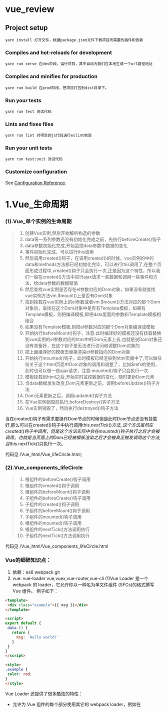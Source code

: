 # vue_review

## Project setup
```
yarn install 打开文件，根据package.json文件下载项目所需要的插件和依赖
```

### Compiles and hot-reloads for development
```
yarn run serve 在dev阶段，运行项目，其中自动为我们在本地生成一个url路径地址
```

### Compiles and minifies for production
```
yarn run build 在prod阶段，把项目打包到dist目录下。
```

### Run your tests
```
yarn run test 测试代码
```

### Lints and fixes files
```
yarn run lint 对项目的js代码进行eslint校验
```

### Run your unit tests
```
yarn run test:unit 测试代码
```

### Customize configuration
See [Configuration Reference](https://cli.vuejs.org/config/).

# 1.Vue_生命周期

### (1).Vue_单个实例的生命周期
> 1. 创建Vue实例,然后开始解析构造的参数
> 2.  data等一系列参数还没有初始化完成之前，先执行beforeCreate()钩子
> 3. data参数初始化完成,开始监控data参数中数据的变化
> 4. 事件初始化完成，可以进行this调用
> 5. 然后调用created()钩子，在调用created()的时候，vue实例的中的data和methods方法都已经初始化完毕，可以进行this调用了,在整个页面形成过程中,created()钩子只会执行一次,正是因为这个特性，所以我们一般在created()方法中进行ajax请求一些数据和调用一些事件和方法，给data参数的数据赋值
> 6. 然后查找vue实例是否存在el参数对应的Dom对象，如果没有就查找vue实例方法vm.$mount()上是否有Dom对象
> 7. 找到挂载在vue实例上的el参数或者vm.$mount()方法对应的那个Dom对象后，查找在这个Dom对象中是否有Template模板，如果有Template模板，则把编译模板,即把data里面的参数和Template模板相结合
> 8. 如果没有Template模板,则把el参数对应的那个Dom对象编译成模板
> 9. 开始执行beforeMount()钩子，注意:此时编译好的模板还没有挂载替换到vue实例的el参数对应的html中的Dom元素上去,也就是说Dom对象还没有准备好，在这个钩子是无法进行访问和调整Dom对象的
> 10. 把上面编译好的模板去替换渲染el参数指向的Dom对象
> 11. 开始执行mounted()钩子，此时模板已经渲染到html页面中了,可以做任何关于这个html页面中Dom对象的调用和调整了，比如$refs的使用，此时也可以做一些ajax请求，注意:mounted()钩子只会执行一次
> 12. 模板挂载到html之后,开始实时监控数据的变化，随时更新Dom元素 
> 13. 当data数据发生改变,Dom元素更新之前，调用beforeUpdate()钩子方法
> 14. Dom元素更新之后，调用updated()钩子方法
> 15. 在Vue实例销毁前执行,beforeDestroy()钩子方法
> 16. Vue实例销毁了，然后执行destroyed()钩子方法

当在created()钩子有需求要操作Dom节点的时候但是此时Dom节点还没有挂载好,那么可以在created()钩子中执行调用this.$nextTick()方法,这个方法虽然在created()钩子中调用，但是这个方法实际中会在mounted()钩子执行之后才会被调用，也就是当页面上的Dom已经被模板渲染之后才会被真正触发调用这个方法,且this.$nextTick()只执行一次。

代码见 /Vue_html/Vue_lifeCircle.html;

### (2).Vue_components_lifeCircle
> 1. 根组件的beforeCreate()钩子调用
> 2. 根组件的created()钩子调用
> 3. 根组件的beforeMount()钩子调用
> 4. 子组件的beforeCreate()钩子调用
> 5. 子组件的created()钩子调用
> 6. 子组件的beforeMount()钩子调用
> 7. 子组件的mounted()钩子调用
> 8. 根组件的mounted()钩子调用
> 9. 根组件的nextTick()方法调用执行
> 10. 子组件的nextTick()方法调用执行

代码见 /Vue_html/Vue_components_lifeCircle.html

### Vue的细碎知识点：
1. 依赖：es6 webpack git 
2. vue: vue-loader vue,vuex,vue-router,vue-cli 
 (1)Vue Loader 是一个 webpack 的 loader，它允许你以一种名为单文件组件 (SFCs)的格式撰写 Vue 组件。
 例子如下：
 ```html
<template>
  <div class="example">{{ msg }}</div>
</template>

<script>
export default {
  data () {
    return {
      msg: 'Hello world!'
    }
  }
}
</script>

<style>
.example {
  color: red;
}
</style>
 ```
 Vue Loader 还提供了很多酷炫的特性：
 * 允许为 Vue 组件的每个部分使用其它的 webpack loader，例如在 <style> 的部分使用 Sass 
 * 允许在一个 .vue 文件中使用自定义块，并对其运用自定义的 loader 链；
 * 使用 webpack loader 将 <style> 和 <template> 中引用的资源当作模块依赖来处理；
 * 为每个组件模拟出 scoped CSS；
 * 在开发过程中使用热重载来保持状态。
 (2)Vue 是一套用于构建用户界面的渐进式框架,被设计为可以自底向上逐层应用
 (3) Vuex 是一个专为 Vue.js 应用程序开发的状态管理模式。它采用集中式存储管理应用的所有组件的状态，并以相应的规则保证状态以一种可预测的方式发生变化。Vuex 应用的核心就是 store 在整个项目中是单一数据源即单一的全局的变量,其中主要分为state(数据),getters(state派生出来的计算属性，可以对state进行预处理),Mutation(突变,可以通过突变给state进行赋值),Action(与Mutation相似，不过Action 提交的是 mutation，而不是直接变更状态，包含任意异步操作。),Module(模块化,在每个组件或者Vue页面中对Vuex进行模块化处理)。
 (4) vue-router：Vue.js 官方的路由管理器,用 Vue.js + Vue Router 创建单页应用,只需要将组件 (components) 映射到路由 (routes)，然后告诉 Vue Router 在哪里渲染。
 (5) CLI：是全局安装的一个npm包,里面包括Vue的命令行。可以是用vue ui可视化安装一个vue项目，也可以使用vue create在终端创建一个vue项目。

3. vue: 自定义指令。。。要会简单使用自定义指令。Vue.directive('sss',{});
4. v-if 和 v-show的区别:是否生成到dom树。 应用场景:1.权限上应用v-if 2.无关紧要的使用v-show，可以提升性能。
5. 回答问题的方式，1.分析需求。2.回答问题。3.回答应用场景。
6. v-html是啥？？ 字符实体？？ &copy;就是一种字符实体。 enocde
v-html:是标签的一个vue指令，可以更新Dom元素中的 innerHTML，内容按普通 HTML 插入 - 不会作为 Vue 模板进行编译，与jQuery中的$('#id').html()方法类似。在网站上动态渲染任意 HTML 是非常危险的，因为容易导致攻击。因此只在可信内容上使用 v-html，永不用在用户提交的内容上。示例：<div v-html="html"></div>
7. v-for key值必须独一无二的存在。与v-if连用的时候，v-if的优先级弱于v-for。可以遍历数组，对象，也可以遍历一个数字，v-for="item in 10" 。
8. vue实例中的data中数组的响应式双向绑定的方法 支持数组整体赋值。
9. 过滤器，可以写一些全局过滤器，全局都可以进行使用。 如果有些方法你看不懂，要先考虑是否是自定义的全局方法。
10. 虚拟的diff方法,操作一次，执行所有。数据更新完成后才会执行$nextTick()。虚拟dom的优化。***$nextTick()在promise().then()的最后执行。
11. props 如果传递一个props未声明的属性，这个属性会落到组件的根元素上去。
12. 事件的修饰符 stop prevent self  v-modal的修饰符 number  trim 
13. 模块实例的管理？？导入的模块实例都是单例的！！！！在一个js脚本中生成一个的模块实例，然后在项目中所有的地方import导入的实例都是同一个实例。
14. this七种指向 1.借用调用 2.call apply 3.函数调用 4.方法调用 5.构造函数调用 6.（bind(this指向第一个参数) 返回一个新函数。与call,apply区别是bind不会执行函数，但是会返回一个新函数，但是会把this指向给bind的第一个参数。let k = x.bind(第一个参数);k();而call和apply只会返回最后的结果。） 7.箭头函数.
15. 双向绑定的原理 v-modal  
  (1)核心原理是发布订阅模式，实质就是改写Object.defineProperty()方法。
  (2)在vue中的具体实现是,Vue官网的响应式原理,。
  (3)data对象中新声明的属性值是不受监听的，如果使用Vue.set(obj,'k',val)方法才可以接受Vue监听。
16. v-modal & 组件 ：实现①value属性和②@input事件。
17. vue-router: 嵌套路由定义children和使用route-view标签。<router-link></router-link>==<a></a>。路由守卫：beforeEach()钩子方法。获取路由数据 meta,params,query 与this.$router结合使用。动态添加路由。跳转 this.$router.go()/push();<router-link to=''></router-link>。
18. compute 计算属性也是双向绑定的。watch 是单方面监听不严格算双向绑定
19. mutation 同步 action 异步。
20. Vuex的模块化处理; 监听Vuex所有的变化 使用subscribe方法;Vuex的持久化处理插件 ;
21. Vue-CLI vue create '项目名' 可以创建一个项目 这个命令和 vue ui 效果一样。只是vue ui是形成可视化界面，而vue create是在终端进行相关配置形成相关的项目工程文件。
22. VUE_APP_ENV 环境变量的配置？
 在根目录中的.env文件中进行声明VUE_APP_ENV变量既可以配置vue项目的环境变量。
23. vue引入公共样式的方法？
 在vue.config.js文件中可以设置sass，然后引入公共样式
24. 构建单文件中，省略文件名的方法 在webpack中进行配置。
25. vue-Loader 单文件组件规范。 
26. 父组件影响子组件的方式：在css文件中，使用 父组件的类选择器 >>> 子组件的类选择器; 在scss文件中使用 父组件 /deep/ 子组件
27. 虚拟dom批量处理？？
28. v-modal组件话处理
29. nextTick()??